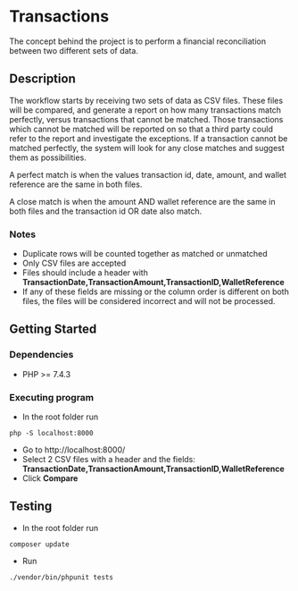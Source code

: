 # Transactions

The concept behind the project is to perform a financial reconciliation between two different sets of data.

## Description

The workflow starts by receiving two sets of data as CSV files. These files will be compared, and generate a report on how many transactions match perfectly, versus transactions that cannot be matched.
Those transactions which cannot be matched will be reported on so that a third party could refer to the report and investigate the exceptions.
If a transaction cannot be matched perfectly, the system will look for any close matches and suggest them as possibilities.

A perfect match is when the values transaction id, date, amount, and wallet reference are the same in both files.

A close match is when the amount AND wallet reference are the same in both files and the transaction id OR date also match.

### Notes
* Duplicate rows will be counted together as matched or unmatched
* Only CSV files are accepted
* Files should include a header with
**TransactionDate,TransactionAmount,TransactionID,WalletReference**
* If any of these fields are missing or the column order is different on both files, the files will be considered incorrect and will not be processed.

## Getting Started

### Dependencies

* PHP >= 7.4.3

### Executing program

* In the root folder run
```
php -S localhost:8000
```
* Go to http://localhost:8000/
* Select 2 CSV files with a header and the fields:
**TransactionDate,TransactionAmount,TransactionID,WalletReference**
* Click **Compare**

## Testing

* In the root folder run
```
composer update
```
* Run
```
./vendor/bin/phpunit tests
```